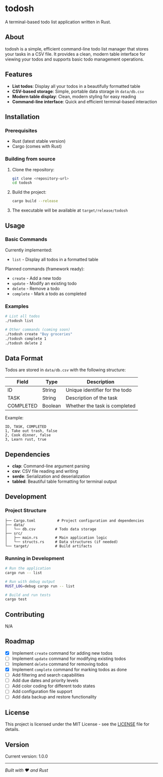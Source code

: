 # todosh

A terminal-based todo list application written in Rust.

## About

todosh is a simple, efficient command-line todo list manager that stores your tasks in a CSV file. It provides a clean, modern table interface for viewing your todos and supports basic todo management operations.

## Features

- **List todos**: Display all your todos in a beautifully formatted table
- **CSV-based storage**: Simple, portable data storage in `data/db.csv`
- **Modern table display**: Clean, modern styling for easy reading
- **Command-line interface**: Quick and efficient terminal-based interaction

## Installation

### Prerequisites

- Rust (latest stable version)
- Cargo (comes with Rust)

### Building from source

1. Clone the repository:
   ```bash
   git clone <repository-url>
   cd todosh
   ```

2. Build the project:
   ```bash
   cargo build --release
   ```

3. The executable will be available at `target/release/todosh`

## Usage

### Basic Commands

Currently implemented:
- `list` - Display all todos in a formatted table

Planned commands (framework ready):
- `create` - Add a new todo
- `update` - Modify an existing todo
- `delete` - Remove a todo
- `complete` - Mark a todo as completed

### Examples

```bash
# List all todos
./todosh list

# Other commands (coming soon)
./todosh create "Buy groceries"
./todosh complete 1
./todosh delete 2
```

## Data Format

Todos are stored in `data/db.csv` with the following structure:

| Field | Type | Description |
|-------|------|-------------|
| ID | String | Unique identifier for the todo |
| TASK | String | Description of the task |
| COMPLETED | Boolean | Whether the task is completed |

Example:
```csv
ID, TASK, COMPLETED
1, Take out trash, false
2, Cook dinner, false
3, Learn rust, true
```

## Dependencies

- **clap**: Command-line argument parsing
- **csv**: CSV file reading and writing
- **serde**: Serialization and deserialization
- **tabled**: Beautiful table formatting for terminal output

## Development

### Project Structure

```
├── Cargo.toml          # Project configuration and dependencies
├── data/
│   └── db.csv         # Todo data storage
├── src/
│   ├── main.rs        # Main application logic
│   └── structs.rs     # Data structures (if needed)
└── target/            # Build artifacts
```

### Running in Development

```bash
# Run the application
cargo run -- list

# Run with debug output
RUST_LOG=debug cargo run -- list

# Build and run tests
cargo test
```

## Contributing

N/A

## Roadmap

- [x] Implement `create` command for adding new todos
- [ ] Implement `update` command for modifying existing todos
- [ ] Implement `delete` command for removing todos
- [x] Implement `complete` command for marking todos as done
- [ ] Add filtering and search capabilities
- [ ] Add due dates and priority levels
- [ ] Add color coding for different todo states
- [ ] Add configuration file support
- [ ] Add data backup and restore functionality

## License

This project is licensed under the MIT License - see the [LICENSE](LICENSE) file for details.

## Version

Current version: 1.0.0

---

*Built with ❤️ and Rust*
